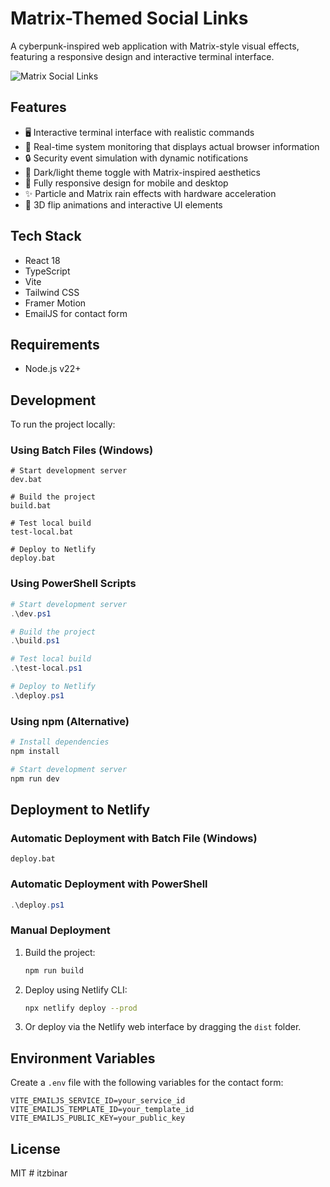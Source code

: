 # Matrix-Themed Social Links

A cyberpunk-inspired web application with Matrix-style visual effects, featuring a responsive design and interactive terminal interface.

![Matrix Social Links](./screenshot.png)

## Features

- 🖥️ Interactive terminal interface with realistic commands
- 🔄 Real-time system monitoring that displays actual browser information
- 🔒 Security event simulation with dynamic notifications
- 🎨 Dark/light theme toggle with Matrix-inspired aesthetics
- 📱 Fully responsive design for mobile and desktop
- ✨ Particle and Matrix rain effects with hardware acceleration
- 🔄 3D flip animations and interactive UI elements

## Tech Stack

- React 18
- TypeScript
- Vite
- Tailwind CSS
- Framer Motion
- EmailJS for contact form

## Requirements

- Node.js v22+

## Development

To run the project locally:

### Using Batch Files (Windows)

```
# Start development server
dev.bat

# Build the project
build.bat

# Test local build
test-local.bat

# Deploy to Netlify
deploy.bat
```

### Using PowerShell Scripts

```powershell
# Start development server
.\dev.ps1

# Build the project
.\build.ps1

# Test local build
.\test-local.ps1

# Deploy to Netlify
.\deploy.ps1
```

### Using npm (Alternative)

```bash
# Install dependencies
npm install

# Start development server
npm run dev
```

## Deployment to Netlify

### Automatic Deployment with Batch File (Windows)

```
deploy.bat
```

### Automatic Deployment with PowerShell

```powershell
.\deploy.ps1
```

### Manual Deployment

1. Build the project:
   ```bash
   npm run build
   ```

2. Deploy using Netlify CLI:
   ```bash
   npx netlify deploy --prod
   ```

3. Or deploy via the Netlify web interface by dragging the `dist` folder.

## Environment Variables

Create a `.env` file with the following variables for the contact form:

```
VITE_EMAILJS_SERVICE_ID=your_service_id
VITE_EMAILJS_TEMPLATE_ID=your_template_id
VITE_EMAILJS_PUBLIC_KEY=your_public_key
```

## License

MIT # itzbinar
